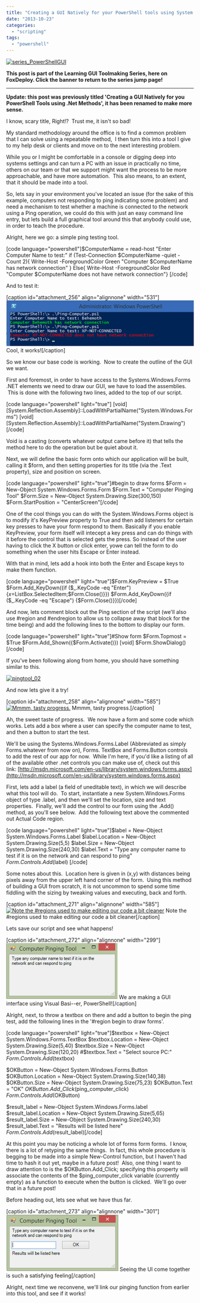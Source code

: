 ```yaml
---
title: "Creating a GUI Natively for your PowerShell tools using System.Windows.Forms"
date: "2013-10-23"
categories: 
  - "scripting"
tags: 
  - "powershell"
---
```


[![series_PowerShellGUI](https://foxdeploy.files.wordpress.com/2015/04/series_powershellgui.png?w=705)](http://foxdeploy.com/resources/learning-gui-toolmaking-series/)

**This post is part of the Learning GUI Toolmaking Series, here on FoxDeploy. Click the banner to return to the series jump page!**

* * *

**Update: this post was previously titled 'Creating a GUI Natively for you PowerShell Tools using .Net Methods', it has been renamed to make more sense.**

I know, scary title, Right!?  Trust me, it isn't so bad!

My standard methodology around the office is to find a common problem that I can solve using a repeatable method,  I then turn this into a tool I give to my help desk or clients and move on to the next interesting problem.

While you or I might be comfortable in a console or digging deep into systems settings and can turn a PC with an issue in practically no time, others on our team or that we support might want the process to be more approachable, and have more automation.  This also means, to an extent, that it should be made into a tool.

So, lets say in your environment you've located an issue (for the sake of this example, computers not responding to ping indicating some problem) and need a mechanism to test whether a machine is connected to the network using a Ping operation, we could do this with just an easy command line entry, but lets build a full graphical tool around this that anybody could use, in order to teach the procedure.

Alright, here we go: a simple ping testing tool.

\[code language="powershell"\]$ComputerName = read-host "Enter Computer Name to test:" if (Test-Connection $ComputerName -quiet -Count 2){ Write-Host -ForegroundColor Green "Computer $ComputerName has network connection" } Else{ Write-Host -ForegroundColor Red "Computer $ComputerName does not have network connection"} \[/code\]

And to test it:

\[caption id="attachment\_256" align="alignnone" width="531"\][![Cool, it works!](images/pingtool_01.png)](http://foxdeploy.files.wordpress.com/2013/10/pingtool_01.png) Cool, it works!\[/caption\]

So we know our base code is working.  Now to create the outline of the GUI we want.

First and foremost, in order to have access to the Systems.Windows.Forms .NET elements we need to draw our GUI, we have to load the assemblies.  This is done with the following two lines, added to the top of our script.

\[code language="powershell" light="true"\] \[void\] \[System.Reflection.Assembly\]::LoadWithPartialName("System.Windows.Forms") \[void\] \[System.Reflection.Assembly\]::LoadWithPartialName("System.Drawing") \[/code\]

Void is a casting (converts whatever output came before it) that tells the method here to do the operation but be quiet about it.

Next, we will define the basic form onto which our application will be built, calling it $form, and then setting properties for its title (via the .Text property), size and position on screen.

\[code language="powershell" light="true"\]#begin to draw forms $Form = New-Object System.Windows.Forms.Form $Form.Text = "Computer Pinging Tool" $Form.Size = New-Object System.Drawing.Size(300,150) $Form.StartPosition = "CenterScreen"\[/code\]

One of the cool things you can do with the System.Windows.Forms object is to modify it's KeyPreview property to True and then add listeners for certain key presses to have your form respond to them. Basically if you enable KeyPreview, your form itself will intecept a key press and can do things with it before the control that is selected gets the press. So instead of the user having to click the X button or click enter, yowe can tell the form to do something when the user hits Escape or Enter instead.

With that in mind, lets add a hook into both the Enter and Escape keys to make them function.

\[code language="powershell" light="true"\]$Form.KeyPreview = $True $Form.Add\_KeyDown({if ($\_.KeyCode -eq "Enter") {$x=$ListBox.SelectedItem;$Form.Close()}}) $Form.Add\_KeyDown({if ($\_.KeyCode -eq "Escape") {$Form.Close()}})\[/code\]

And now, lets comment block out the Ping section of the script (we'll also use #region and #endregion to allow us to collapse away that block for the time being) and add the following lines to the bottom to display our form.

\[code language="powershell" light="true"\]#Show form $Form.Topmost = $True $Form.Add\_Shown({$Form.Activate()}) \[void\] $Form.ShowDialog()\[/code\]

If you've been following along from home, you should have something similar to this.

[![pingtool_02](http://foxdeploy.files.wordpress.com/2013/10/pingtool_02.png?w=585)](http://foxdeploy.files.wordpress.com/2013/10/pingtool_02.png)

And now lets give it a try!

\[caption id="attachment\_258" align="alignnone" width="585"\][![Mmmm, tasty progress.](http://foxdeploy.files.wordpress.com/2013/10/pingtool_03.png?w=585)](http://foxdeploy.files.wordpress.com/2013/10/pingtool_03.png) Mmmm, tasty progress.\[/caption\]

Ah, the sweet taste of progress.  We now have a form and some code which works. Lets add a box where a user can specify the computer name to test, and then a button to start the test.

We'll be using the Systems.Windows.Forms.Label (Abbreviated as simply Forms.whatever from now on), Forms. TextBox and Forms.Button controls to add the rest of our app for now.  While I'm here, if you'd like a listing of all of the available other .net controls you can make use of, check out this link: [http://msdn.microsoft.com/en-us/library/system.windows.forms.aspx](http://msdn.microsoft.com/en-us/library/system.windows.forms.aspx)

First, lets add a label (a field of uneditable text), in which we will describe what this tool will do.  To start, instantiate a new System.Windows.Forms object of type .label, and then we'll set the location, size and text properties.  Finally, we'll add the control to our form using the .Add() method, as you'll see below.  Add the following text above the commented out Actual Code region.

\[code language="powershell" light="true"\]$label = New-Object System.Windows.Forms.Label $label.Location = New-Object System.Drawing.Size(5,5) $label.Size = New-Object System.Drawing.Size(240,30) $label.Text = "Type any computer name to test if it is on the network and can respond to ping" $Form.Controls.Add($label) \[/code\]

Some notes about this.  Location here is given in (x,y) with distances being pixels away from the upper left hand corner of the form.  Using this method of building a GUI from scratch, it is not uncommon to spend some time fiddling with the sizing by tweaking values and executing, back and forth.

\[caption id="attachment\_271" align="alignnone" width="585"\][![Note the #regions used to make editing our code a bit cleaner](http://foxdeploy.files.wordpress.com/2013/10/pingtool_04.png?w=585)](http://foxdeploy.files.wordpress.com/2013/10/pingtool_04.png) Note the #regions used to make editing our code a bit cleaner\[/caption\]

Lets save our script and see what happens!

\[caption id="attachment\_272" align="alignnone" width="299"\][![We are making a GUI interface using Visual Basi--er, PowerShell!](images/pingtool_05.png)](http://foxdeploy.files.wordpress.com/2013/10/pingtool_05.png) We are making a GUI interface using Visual Basi--er, PowerShell!\[/caption\]

Alright, next, to throw a textbox on there and add a button to begin the ping test, add the following lines in the '#region begin to draw forms'.

\[code language="powershell" light="true"\]$textbox = New-Object System.Windows.Forms.TextBox $textbox.Location = New-Object System.Drawing.Size(5,40) $textbox.Size = New-Object System.Drawing.Size(120,20) #$textbox.Text = "Select source PC:" $Form.Controls.Add($textbox)

$OKButton = New-Object System.Windows.Forms.Button $OKButton.Location = New-Object System.Drawing.Size(140,38) $OKButton.Size = New-Object System.Drawing.Size(75,23) $OKButton.Text = "OK" $OKButton.Add\_Click($ping\_computer\_click) $Form.Controls.Add($OKButton)

$result\_label = New-Object System.Windows.Forms.label $result\_label.Location = New-Object System.Drawing.Size(5,65) $result\_label.Size = New-Object System.Drawing.Size(240,30) $result\_label.Text = "Results will be listed here" $Form.Controls.Add($result\_label)\[/code\]

At this point you may be noticing a whole lot of forms form forms.  I know, there is a lot of retyping the same things.  In fact, this whole procedure is begging to be made into a simple New-Control function, but I haven't had time to hash it out yet, maybe in a future post!  Also, one thing I want to draw attention to is the $OKButton.Add\_Click; specifying this property will associate the contents of the $ping\_computer\_click variable (currently empty) as a function to execute when the button is clicked.  We'll go over that in a future post!

Before heading out, lets see what we have thus far.

\[caption id="attachment\_273" align="alignnone" width="301"\][![Seeing the UI come together is such a satisfying feeling](images/pingtool_06.png)](http://foxdeploy.files.wordpress.com/2013/10/pingtool_06.png) Seeing the UI come together is such a satisfying feeling\[/caption\]

Alright, next time we reconvene, we'll link our pinging function from earlier into this tool, and see if it works!

